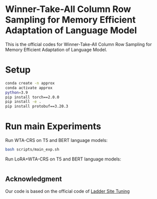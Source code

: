 # Winner-Take-All Column Row Sampling for Memory Efficient Adaptation of Language Model

This is the official codes for Winner-Take-All Column Row Sampling for Memory Efficient Adaptation of Language Model.

# Setup 
```bash
conda create -n approx 
conda activate approx
python=3.9
pip install torch==2.0.0
pip install -e .
pip install protobuf==3.20.3
```

# Run main Experiments

Run WTA-CRS on T5 and BERT language models:

```bash 
bash scripts/main_exp.sh
```

Run LoRA+WTA-CRS on T5 and BERT language models:
```bash

```

## Acknowledgment
Our code is based on the official code of [Ladder Site Tuning](https://arxiv.org/abs/2206.06522)